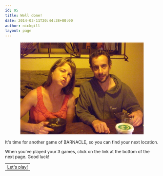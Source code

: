 ```yaml
---
id: 95
title: Well done!
date: 2014-03-11T20:44:38+00:00
author: nickgill
layout: page
---
```


<p align="center">
<img src="../sb9.JPG" width="80%" alt="legend" />
</p>
<p>
It's time for another game of BARNACLE, so you can find your next location.
</p>
<p>
When you've played your 3 games, click on the link at the bottom of the next page. Good luck!
</p>
<table width="100%" cellspacing="20">
  <tr><td align="center"><a href = "p10.html">Let's play!</a></td></tr>
</table>
